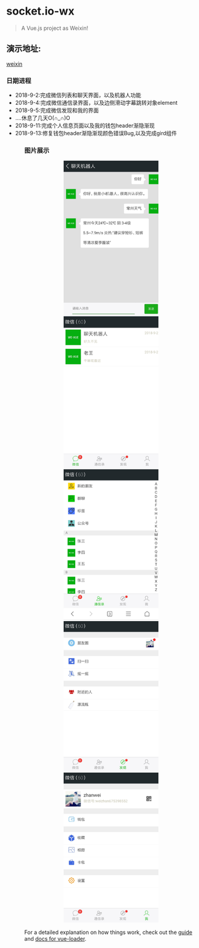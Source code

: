 # socket.io-wx

> A Vue.js project as Weixin!
<h2>演示地址:</h2><a href="http://111.231.59.56/weixin/index.html">weixin</a>
<h3>日期进程</h3>
<ul>
  <li>2018-9-2:完成微信列表和聊天界面，以及机器人功能</li>
  <li>2018-9-4:完成微信通信录界面，以及边侧滑动字幕跳转对象element</li>
  <li>2018-9-5:完成微信发现和我的界面</li>
  <li>....休息了几天O(∩_∩)O</li>
  <li>2018-9-11:完成个人信息页面以及我的钱包header渐隐渐现</li>
  <li>2018-9-13:修复钱包header渐隐渐现颜色错误Bug,以及完成gird组件</li>
<ul>

<h3>图片展示</h3>
<div align=center>
  <img 
       width="250" 
       alt="聊天机器人"
       src="https://github.com/weizhanzhan/Vue_weixin/blob/master/static/imgs/talk.jpg"/>
  <br/>
  <img 
       width="250" 
       alt="聊天列表"
       src="https://github.com/weizhanzhan/Vue_weixin/blob/master/static/imgs/列表.jpg"/>
  <br/>
  <img 
       width="250" 
       alt="通信录"
       src="https://github.com/weizhanzhan/Vue_weixin/blob/master/static/imgs/通信录.jpg"/>
       <br/>
  <img 
       width="250" 
       alt="发现"
       src="https://github.com/weizhanzhan/Vue_weixin/blob/master/static/imgs/发现.jpg"/>
       <br/>
  <img 
       width="250" 
       alt="me"
       src="https://github.com/weizhanzhan/Vue_weixin/blob/master/static/imgs/me.jpg"/>
</div>



For a detailed explanation on how things work, check out the [guide](http://vuejs-templates.github.io/webpack/) and [docs for vue-loader](http://vuejs.github.io/vue-loader).
